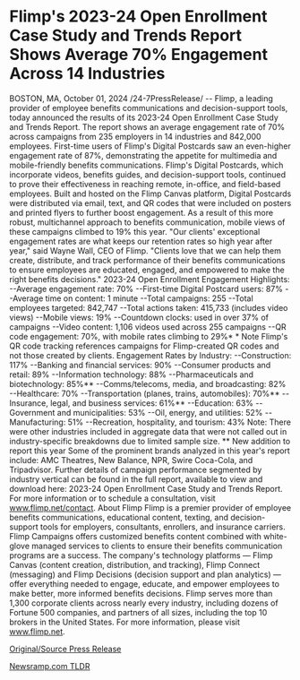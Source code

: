 # Flimp's 2023-24 Open Enrollment Case Study and Trends Report Shows Average 70% Engagement Across 14 Industries

BOSTON, MA, October 01, 2024 /24-7PressRelease/ -- Flimp, a leading provider of employee benefits communications and decision-support tools, today announced the results of its 2023-24 Open Enrollment Case Study and Trends Report. The report shows an average engagement rate of 70% across campaigns from 235 employers in 14 industries and 842,000 employees. First-time users of Flimp's Digital Postcards saw an even-higher engagement rate of 87%, demonstrating the appetite for multimedia and mobile-friendly benefits communications.  Flimp's Digital Postcards, which incorporate videos, benefits guides, and decision-support tools, continued to prove their effectiveness in reaching remote, in-office, and field-based employees. Built and hosted on the Flimp Canvas platform, Digital Postcards were distributed via email, text, and QR codes that were included on posters and printed flyers to further boost engagement. As a result of this more robust, multichannel approach to benefits communication, mobile views of these campaigns climbed to 19% this year.  "Our clients' exceptional engagement rates are what keeps our retention rates so high year after year," said Wayne Wall, CEO of Flimp. "Clients love that we can help them create, distribute, and track performance of their benefits communications to ensure employees are educated, engaged, and empowered to make the right benefits decisions."   2023-24 Open Enrollment Engagement Highlights: --Average engagement rate: 70% --First-time Digital Postcard users: 87% --Average time on content: 1 minute --Total campaigns: 255 --Total employees targeted: 842,747 --Total actions taken: 415,733 (includes video views) --Mobile views: 19% --Countdown clocks: used in over 37% of campaigns --Video content: 1,106 videos used across 255 campaigns --QR code engagement: 70%, with mobile rates climbing to 29%*  * Note Flimp's QR code tracking references campaigns for Flimp-created QR codes and not those created by clients.  Engagement Rates by Industry: --Construction: 117% --Banking and financial services: 90% --Consumer products and retail: 89% --Information technology: 88% --Pharmaceuticals and biotechnology: 85%**  --Comms/telecoms, media, and broadcasting: 82% --Healthcare: 70% --Transportation (planes, trains, automobiles): 70%**  --Insurance, legal, and business services: 61%** --Education: 63% --Government and municipalities: 53% --Oil, energy, and utilities: 52% --Manufacturing: 51% --Recreation, hospitality, and tourism: 43%  Note: There were other industries included in aggregate data that were not called out in industry-specific breakdowns due to limited sample size.  ** New addition to report this year  Some of the prominent brands analyzed in this year's report include: AMC Theatres, New Balance, NPR, Swire Coca-Cola, and Tripadvisor. Further details of campaign performance segmented by industry vertical can be found in the full report, available to view and download here: 2023-24 Open Enrollment Case Study and Trends Report.   For more information or to schedule a consultation, visit www.flimp.net/contact.  About Flimp Flimp is a premier provider of employee benefits communications, educational content, texting, and decision-support tools for employers, consultants, enrollers, and insurance carriers. Flimp Campaigns offers customized benefits content combined with white-glove managed services to clients to ensure their benefits communication programs are a success. The company's technology platforms — Flimp Canvas (content creation, distribution, and tracking), Flimp Connect (messaging) and Flimp Decisions (decision support and plan analytics) — offer everything needed to engage, educate, and empower employees to make better, more informed benefits decisions. Flimp serves more than 1,300 corporate clients across nearly every industry, including dozens of Fortune 500 companies, and partners of all sizes, including the top 10 brokers in the United States. For more information, please visit www.flimp.net. 

[Original/Source Press Release](https://www.24-7pressrelease.com/press-release/514827/flimps-2023-24-open-enrollment-case-study-and-trends-report-shows-average-70-engagement-across-14-industries) 

[Newsramp.com TLDR](https://newsramp.com/None) 